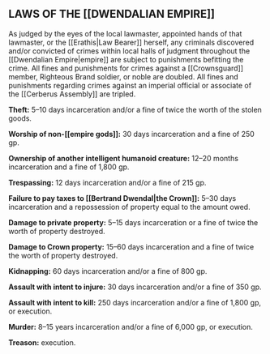 ## LAWS OF THE [[DWENDALIAN EMPIRE]]

As judged by the eyes of the local lawmaster, appointed hands of that lawmaster, or the [[Erathis|Law Bearer]] herself, any criminals discovered and/or convicted of crimes within local halls of judgment throughout the [[Dwendalian Empire|empire]] are subject to punishments befitting the crime. All fines and punishments for crimes against a [[Crownsguard]] member, Righteous Brand soldier, or noble are doubled. All fines and punishments regarding crimes against an imperial official or associate of the [[Cerberus Assembly]] are tripled.

**Theft:** 5–10 days incarceration and/or a fine of twice the worth of the stolen goods.

**Worship of non-[[empire gods]]:** 30 days incarceration and a fine of 250 gp.

**Ownership of another intelligent humanoid creature:** 12–20 months incarceration and a fine of 1,800 gp.

**Trespassing:** 12 days incarceration and/or a fine of 215 gp.

**Failure to pay taxes to [[Bertrand Dwendal|the Crown]]:** 5–30 days incarceration and a repossession of property equal to the amount owed.

**Damage to private property:** 5–15 days incarceration or a fine of twice the worth of property destroyed.

**Damage to Crown property:** 15–60 days incarceration and a fine of twice the worth of property destroyed.

**Kidnapping:** 60 days incarceration and/or a fine of 800 gp.

**Assault with intent to injure:** 30 days incarceration and/or a fine of 350 gp.

**Assault with intent to kill:** 250 days incarceration and/or a fine of 1,800 gp, or execution.

**Murder:** 8–15 years incarceration and/or a fine of 6,000 gp, or execution.

**Treason:** execution.